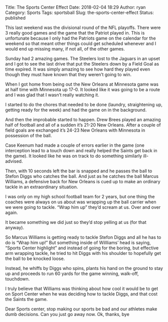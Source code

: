 Title: The Sports Center Effect
Date: 2018-02-04 18:29
Author: ryan
Category: Sports
Tags: sportsball
Slug: the-sports-center-effect
Status: published

This last weekend was the divisional round of the NFL playoffs. There were 3 really good games and the game that the Patriot played in. This is unfortunate because I only had the Patriots game on the calendar for the weekend so that meant other things could get scheduled whenever and I would end up missing many, if not all, of the other games.

Sunday had 2 amazing games. The Steelers lost to the Jaguars in an upset and I got to see the last drive that put the Steelers down by a Field Goal as time expired. It was simply amazing to see how hard they played even though they must have known that they weren’t going to win.

When I got home from being out the New Orleans at Minnesota game was at half time with Minnesota up 17-0. It looked like it was going to be a route and I was glad that I wasn’t really watching it.

I started to do the chores that needed to be done (laundry, straightening up, getting ready for the week) and had the game on in the background.

And then the improbable started to happen. Drew Brees played an amazing half of football and all of a sudden it’s 21-20 New Orleans. After a couple of field goals are exchanged it’s 24-23 New Orleans with Minnesota in possession of the ball.

Case Keenum had made a couple of errors earlier in the game (one interception lead to a touch down and really helped the Saints get back in the game). It looked like he was on track to do something similarly ill-advised.

Then, with 10 seconds left the bar is snapped and he passes the ball to Stefon Diggs who catches the ball. And just as he catches the ball Marcus Williams, a defensive back for New Orleans is cued up to make an ordinary tackle in an extraordinary situation.

I was only on my high school football team for 2 years, but one thing the coaches were always on us about was wrapping up the ball carrier when we were going to tackle. “Wrap him up” they’d scream at us. Over and over again.

It became something we did just so they’d stop yelling at us (for that anyway).

So Marcus Williams is getting ready to tackle Stefon Diggs and all he has to do is “Wrap him up!” But something inside of Willliams’ head is saying, “Sports Center highlight” and instead of going for the boring, but effective arm wrapping tackle, he tried to hit Diggs with his shoulder to hopefully get the ball to be knocked loose.

Instead, he whiffs by Diggs who spins, plants his hand on the ground to stay up and proceeds to run 60 yards for the game winning, walk-off, touchdown.

I truly believe that Williams was thinking about how cool it would be to get on Sport Center when he was deciding how to tackle Diggs, and that cost the Saints the game.

Dear Sports center, stop making our sports be bad and our athletes make dumb decisions. Can you just go away now. Ok, thanks, bye
